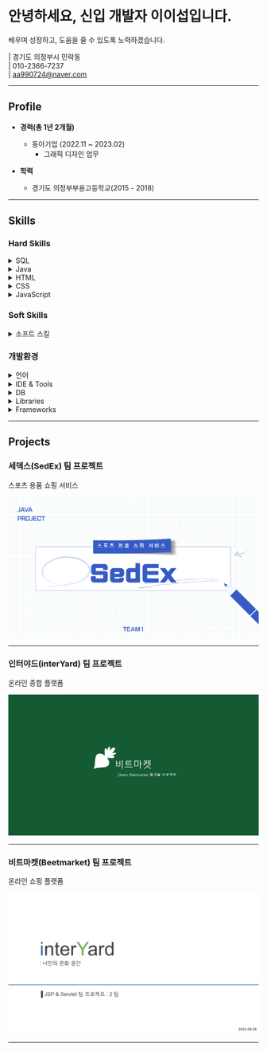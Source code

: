 # 안녕하세요, 신입 개발자 이이섭입니다.
배우며 성장하고, 도움을 줄 수 있도록 노력하겠습니다.

| 경기도 의정부시 민락동  
| 010-2366-7237  
| aa990724@naver.com  

---

## Profile

- **경력(총 1년 2개월)**
  - 동아기업 (2022.11 ~ 2023.02)  
    - 그래픽 디자인 업무
    
- **학력**
  - 경기도 의정부부용고등학교(2015 - 2018)  

---

## Skills

### Hard Skills

<details>
<summary>SQL</summary>
  
- CRUD(Create, Read, Update, Delete) : 일반게시판, 공지사항, 메시지, 회원관리

- 제약조건 : primaryKey, not null, unique, foreign key, check

- DML : 데이터 (SELECT, INSERT, UPDATE, DELETE)

- DDL : 테이블 생성/삭제 (CREATE, ALTER, DROP)
 
- DCL : 권한관리 (GRANT, REVOKE)

- JOIN : 여러 테이블 간 데이터 결합 (INNER JOIN, OUTER JOIN 등)

- Subqueries : 서브쿼리를 활용한 복잡한 데이터 조회 (SELECT, WHERE, FROM)
  
- Transaction : (COMMIT, ROLLBACK)
  
</details>

<details>
<summary>Java</summary>
  
- 예외 처리
 
- Spring MVC : `@Controller`, `@RestController`, `@RequestMapping`, `@GetMapping`, `@PostMapping`

- 스프링 의존성 주입 : `@Autowired`, `@Component`, `@Service`, `@Repository`

- Servlets

- JSP
  
</details>

<details>
<summary>HTML</summary>
  
  - 기본태그: &lt;div&gt;, &lt;span&gt;, &lt;p&gt;, &lt;h1&gt; ~ &lt;h6&gt;, &lt;a href="URL"&gt;, &lt;img src="이미지 경로"&gt;, &lt;button&gt;
  
  - 폼 요소: &lt;form action="url" method="get/post"&gt;, &lt;textarea&gt;, &lt;select&gt; & &lt;option&gt;
    
  - 테이블 구조: &lt;table&gt;, &lt;tr&gt; &lt;th&gt;, colspan, rowspan
    
  - 레이아웃 정렬: &lt;div class="container"&gt;, &lt;div class="row"&gt;, class="float-right", class="d-flex"
</details>

<details>
<summary>CSS</summary>

  - 기본 스타일링: `margin`, `padding`, `border`, `display`, `width`, `height`, `background-color`, `text-align`, `font-size`

  - 레이아웃 & 정렬: `display: flex`, `justify-content`, `align-items`, `gap`, `position: relative`, `absolute, float`
</details>

<details>
<summary>JavaScript</summary>

  - 기본문법: `let`,`const`, `function`, `if`, `for`, `each()`

  - 이벤트 처리: `.click()`, `.change()`, `.submit()`, `.on()`

  - DOM 조작: `.text()`, `.html()`, `.val()`, `.append()`, `.remove()`, `.hide()`, `.show()`, `.slideDown()`

  - AJAX & 비동기 처리: `$.ajax()`, `$.getJSON()`, `.load()`

  - UI 인터랙션: `.modal("show")`, `.modal("hide")`, `.slideDown()`, `.fadeIn()`, `.fadeOut()`
</details>

### Soft Skills

<details>
<summary>소프트 스킬</summary>

- 팀원 간 빠른 소통

- 효율적인 시간관리  

</details>

### 개발환경

<details>
<summary>언어</summary>

- Java

- HTML

- CSS

- JavaScript  

</details>

<details>
<summary>IDE &amp; Tools</summary>

- Eclipse

- STS

- Visual Studio Code
  
- GitHub

- ERwin  

</details>

<details>
<summary>DB</summary>

- Oracle  
  - PL/SQL  

</details>

<details>
<summary>Libraries</summary>

- Lombok

- jQuery

- MyBatis  

</details>

<details>
<summary>Frameworks</summary>

- Spring Framework  

</details>

---

## Projects

### 세덱스(SedEx) 팀 프로젝트
스포츠 용품 쇼핑 서비스  

<a href="https://leeleeseop.github.io/leesub-blog.github.io/blog/HTML/Project/SedEex/SedEex.html">
  <img src="blog/image/projects/SedEx/backgroundSedEx.png" alt="SedEx 프로젝트" width="560">
</a>

---

### 인터야드(interYard) 팀 프로젝트
온라인 종합 플랫폼  

<a href="https://leeleeseop.github.io/leesub-blog.github.io/blog/HTML/Project/interyard/interyard.html">
  <img src="blog/image/projects/beetmarket/beetmarket사진.png" alt="interYard 프로젝트" width="560">
</a>

---

### 비트마켓(Beetmarket) 팀 프로젝트
온라인 쇼핑 플랫폼  

<a href="https://leeleeseop.github.io/leesub-blog.github.io/blog/HTML/Project/Beetmarket/Beetmarket.html">
  <img src="blog/image/projects/interYard/interYard사진.png" alt="beetmarket 프로젝트" width="560">
</a>

---
